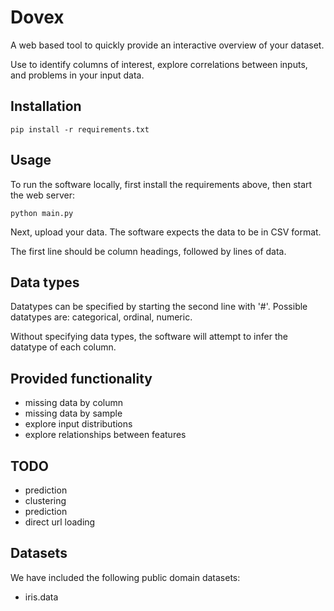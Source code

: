 # Dovex
A web based tool to quickly provide an interactive overview of your dataset.

Use to identify columns of interest, explore correlations between inputs, and problems in your input data.

## Installation

```
pip install -r requirements.txt
```

## Usage

To run the software locally, first install the requirements above, then start the web server:
```
python main.py
```

Next, upload your data. The software expects the data to be in CSV format.

The first line should be column headings, followed by lines of data.

## Data types
Datatypes can be specified by starting the second line with '#'.
Possible datatypes are: categorical, ordinal, numeric.

Without specifying data types, the software will attempt to infer the datatype of each column.

## Provided functionality

* missing data by column
* missing data by sample
* explore input distributions
* explore relationships between features

## TODO
* prediction
* clustering
* prediction
* direct url loading

## Datasets
We have included the following public domain datasets:
* iris.data
